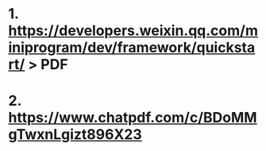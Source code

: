 # 1.  https://developers.weixin.qq.com/miniprogram/dev/framework/quickstart/ > PDF
# 2.  https://www.chatpdf.com/c/BDoMMgTwxnLgizt896X23
